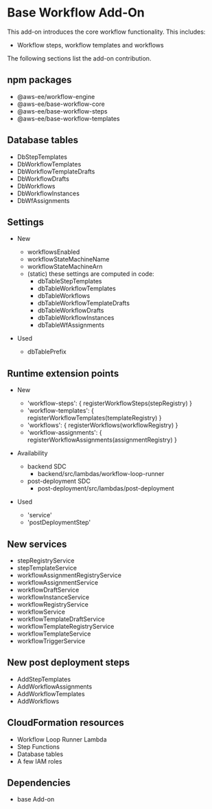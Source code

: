 # Base Workflow Add-On

This add-on introduces the core workflow functionality. This includes:
-  Workflow steps, workflow templates and workflows

The following sections list the add-on contribution.

## npm packages

- @aws-ee/workflow-engine
- @aws-ee/base-workflow-core
- @aws-ee/base-workflow-steps
- @aws-ee/base-workflow-templates

## Database tables

- DbStepTemplates
- DbWorkflowTemplates
- DbWorkflowTemplateDrafts
- DbWorkflowDrafts
- DbWorkflows
- DbWorkflowInstances
- DbWfAssignments

## Settings
- New
  - workflowsEnabled
  - workflowStateMachineName
  - workflowStateMachineArn
  - (static) these settings are computed in code:
    - dbTableStepTemplates
    - dbTableWorkflowTemplates
    - dbTableWorkflows
    - dbTableWorkflowTemplateDrafts
    - dbTableWorkflowDrafts
    - dbTableWorkflowInstances
    - dbTableWfAssignments

- Used
  - dbTablePrefix

## Runtime extension points
- New
  - 'workflow-steps': { registerWorkflowSteps(stepRegistry) }
  - 'workflow-templates': { registerWorkflowTemplates(templateRegistry) }
  - 'workflows': { registerWorkflows(workflowRegistry) }
  - 'workflow-assignments': { registerWorkflowAssignments(assignmentRegistry) }

- Availability
  - backend SDC
    - backend/src/lambdas/workflow-loop-runner
  - post-deployment SDC
    - post-deployment/src/lambdas/post-deployment

- Used
  - 'service'
  - 'postDeploymentStep'

## New services
- stepRegistryService
- stepTemplateService
- workflowAssignmentRegistryService
- workflowAssignmentService
- workflowDraftService
- workflowInstanceService
- workflowRegistryService
- workflowService
- workflowTemplateDraftService
- workflowTemplateRegistryService
- workflowTemplateService
- workflowTriggerService

## New post deployment steps
- AddStepTemplates
- AddWorkflowAssignments
- AddWorkflowTemplates
- AddWorkflows

## CloudFormation resources
- Workflow Loop Runner Lambda
- Step Functions
- Database tables
- A few IAM roles

## Dependencies
- base Add-on

